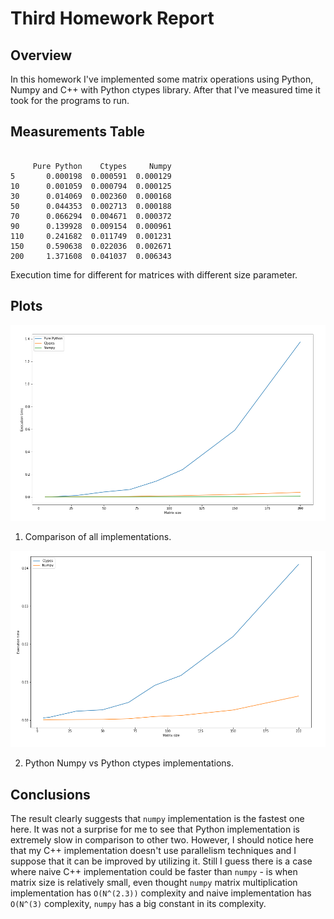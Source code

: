 # Third Homework Report


## Overview
In this homework I've implemented some matrix operations using Python, Numpy and C++ with Python ctypes library. 
After that I've measured time it took for the programs to run.

## Measurements Table

```

     Pure Python    Ctypes     Numpy
5       0.000198  0.000591  0.000129
10      0.001059  0.000794  0.000125
30      0.014069  0.002360  0.000168
50      0.044353  0.002713  0.000188
70      0.066294  0.004671  0.000372
90      0.139928  0.009154  0.000961
110     0.241682  0.011749  0.001231
150     0.590638  0.022036  0.002671
200     1.371608  0.041037  0.006343
```

Execution time for different for matrices with different size parameter.

## Plots

![plot](./first_plot.png)

1) Comparison of all implementations.

![plot](./second_plot.png)

2) Python Numpy vs Python ctypes implementations.

## Conclusions

The result clearly suggests that `numpy` implementation is the fastest one here. It was not a surprise for me to see that Python implementation is extremely slow in comparison to other two. However, I should notice here that my C++ implementation doesn't use parallelism techniques and I suppose that it can be improved by utilizing it. Still I guess there is a case where naive C++ implementation could be faster than `numpy` - is when matrix size is relatively small, even thought `numpy` matrix multiplication implementation has `O(N^(2.3))` complexity and naive implementation has `O(N^(3)` complexity, `numpy` has a big constant in its complexity.
